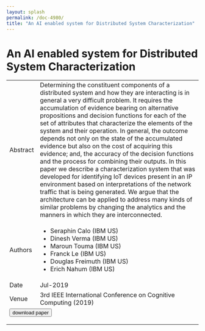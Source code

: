 ```yaml
---
layout: splash
permalink: /doc-4980/
title: "An AI enabled system for Distributed System Characterization"
---
```


# An AI enabled system for Distributed System Characterization

<table>
    <tbody>
    <tr>
        <td>Abstract</td>
        <td>Determining the constituent components of a distributed system and how they are interacting is in general a very difficult problem. It requires the accumulation of evidence bearing on alternative propositions and decision functions for each of the set of attributes that characterize the elements of the system and their operation. In general, the outcome depends not only on the state of the accumulated evidence but also on the cost of acquiring this evidence; and, the accuracy of the decision functions and the process for combining their outputs. In this paper we describe a characterization system that was developed for identifying IoT devices present in an IP environment based on interpretations of the network traffic that is being generated. We argue that the architecture can be applied to address many kinds of similar problems by changing the analytics and the manners in which they are interconnected.</td>
    </tr>
    <tr>
        <td>Authors</td>
        <td>
            <ul>
                <li>Seraphin Calo (IBM US)</li>
                <li>Dinesh Verma (IBM US)</li>
                <li>Maroun Touma (IBM US)</li>
                <li>Franck Le (IBM US)</li>
                <li>Douglas Freimuth (IBM US)</li>
                <li>Erich Nahum (IBM US)</li>
            </ul>
        </td>
    </tr>
    <tr>
        <td>Date</td>
        <td>Jul-2019</td>
    </tr>
    <tr>
        <td>Venue</td>
        <td>3rd IEEE International Conference on Cognitive Computing (2019)</td>
    </tr>
        <tr>
            <td colspan="2">
                <form method="get" action="https://ibm.box.com/v/doc-4980-paper">
                    <button type="submit">download paper</button>
                </form>
            </td>
        </tr>
    </tbody>
</table>
